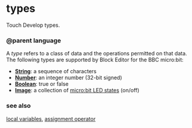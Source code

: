 # types

Touch Develop types.

### @parent language

A *type* refers to a class of data and the operations permitted on that data. The following types are supported by Block Editor for the BBC micro:bit:

* **[String](/reference/types/string)**: a sequence of characters
* **[Number](/reference/types/number)**: an integer number (32-bit signed)
* **[Boolean](/reference/types/boolean)**: true or false
* **[Image](/blocks/image)**: a collection of [micro:bit LED states](/device/screen) (on/off)

### see also

[local variables](/reference/variables/var), [assignment operator](/reference/variables/assign)

